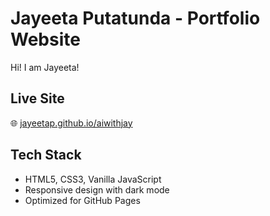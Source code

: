 # Jayeeta Putatunda - Portfolio Website

Hi! I am Jayeeta!

## Live Site
🌐 [jayeetap.github.io/aiwithjay](https://jayeetap.github.io/aiwithjay/)


## Tech Stack
- HTML5, CSS3, Vanilla JavaScript
- Responsive design with dark mode
- Optimized for GitHub Pages
